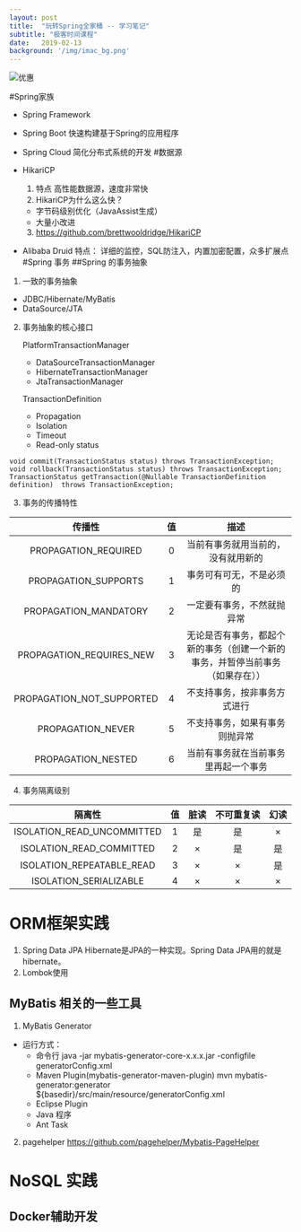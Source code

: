 ```yaml
---
layout: post
title:  "玩转Spring全家桶 -- 学习笔记"
subtitle: "极客时间课程"
date:   2019-02-13
background: '/img/imac_bg.png'
---
```

![优惠](https://upload-images.jianshu.io/upload_images/13572633-440496cbd534cb5b.png?imageMogr2/auto-orient/strip%7CimageView2/2/w/1240)

#Spring家族
- Spring Framework

- Spring Boot
  快速构建基于Spring的应用程序
- Spring Cloud
  简化分布式系统的开发
#数据源
- HikariCP
  1. 特点
  高性能数据源，速度非常快
  2. HikariCP为什么这么快？
    - 字节码级别优化（JavaAssist生成）
    - 大量小改进
  3. https://github.com/brettwooldridge/HikariCP
- Alibaba Druid
  特点：  详细的监控，SQL防注入，内置加密配置，众多扩展点
#Spring 事务
##Spring 的事务抽象
1. 一致的事务抽象
- JDBC/Hibernate/MyBatis
- DataSource/JTA
2. 事务抽象的核心接口

    PlatformTransactionManager
    - DataSourceTransactionManager
    - HibernateTransactionManager
    - JtaTransactionManager

    TransactionDefinition
    - Propagation
    - Isolation
    - Timeout
    - Read-only status
```
void commit(TransactionStatus status) throws TransactionException;
void rollback(TransactionStatus status) throws TransactionException;
TransactionStatus getTransaction(@Nullable TransactionDefinition definition)  throws TransactionException;
```
3. 事务的传播特性

| 传播性 | 值 | 描述 |
| :------:| :------: | :------: |
| PROPAGATION_REQUIRED | 0 | 当前有事务就用当前的，没有就用新的 |
| PROPAGATION_SUPPORTS | 1 | 事务可有可无，不是必须的 |
| PROPAGATION_MANDATORY | 2 | 一定要有事务，不然就抛异常 |
| PROPAGATION_REQUIRES_NEW | 3 | 无论是否有事务，都起个新的事务（创建一个新的事务，并暂停当前事务（如果存在）） |
| PROPAGATION_NOT_SUPPORTED | 4 | 不支持事务，按非事务方式进行 |
| PROPAGATION_NEVER | 5 | 不支持事务，如果有事务则抛异常 |
| PROPAGATION_NESTED | 6 | 当前有事务就在当前事务里再起一个事务 |

4. 事务隔离级别

| 隔离性 |值 | 脏读 | 不可重复读 | 幻读 |
| :------:| :------: | :------: |:------: |:------: |
| ISOLATION_READ_UNCOMMITTED | 1 | 是 | 是 | × |
| ISOLATION_READ_COMMITTED | 2 | × | 是 | 是 |
| ISOLATION_REPEATABLE_READ | 3 | × | × | 是 |
| ISOLATION_SERIALIZABLE | 4 | × | × | × |

# ORM框架实践
1. Spring Data JPA
    Hibernate是JPA的一种实现。Spring Data JPA用的就是hibernate。
2. Lombok使用

## MyBatis 相关的一些工具
 1. MyBatis Generator
- 运行方式：
    - 命令行
java -jar mybatis-generator-core-x.x.x.jar -configfile generatorConfig.xml
    - Maven Plugin(mybatis-generator-maven-plugin)
mvn mybatis-generator:generator
${basedir}/src/main/resource/generatorConfig.xml
    - Eclipse Plugin
    - Java 程序
    - Ant Task  
2. pagehelper
https://github.com/pagehelper/Mybatis-PageHelper

# NoSQL 实践
## Docker辅助开发
